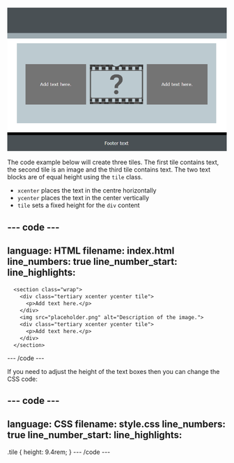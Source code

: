 ![A screenshot of a webpage with a text block, then an image block and then another text block. Each block is of the same height.](images/three-tiles.PNG)

The code example below will create three tiles. The first tile contains text, the second tile is an image and the third tile contains text. The two text blocks are of equal height using the `tile` class. 

+ `xcenter` places the text in the centre horizontally
+ `ycenter` places the text in the center vertically
+ `tile` sets a fixed height for the `div` content

--- code ---
---
language: HTML
filename: index.html
line_numbers: true
line_number_start: 
line_highlights: 
---
      <section class="wrap">
        <div class="tertiary xcenter ycenter tile">
          <p>Add text here.</p>
        </div>
        <img src="placeholder.png" alt="Description of the image.">
        <div class="tertiary xcenter ycenter tile">
          <p>Add text here.</p>
        </div>
      </section>
--- /code ---

If you need to adjust the height of the text boxes then you can change the CSS code:

--- code ---
---
language: CSS
filename: style.css
line_numbers: true
line_number_start: 
line_highlights: 
---
.tile {
  height: 9.4rem;
}
--- /code ---